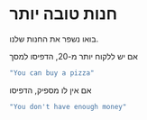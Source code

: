# חנות טובה יותר

בואו נשפר את החנות שלנו.

אם יש ללקוח יותר מ-20, הדפיסו למסך

```java
"You can buy a pizza"
```

אם אין לו מספיק, הדפיסו 


```java
"You don't have enough money"
```